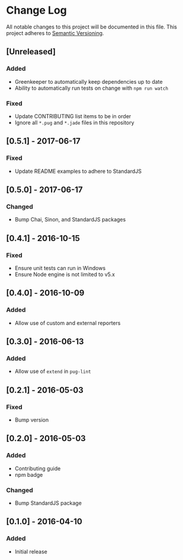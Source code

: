 # Change Log
All notable changes to this project will be documented in this file.
This project adheres to [Semantic Versioning](http://semver.org/).

## [Unreleased]
### Added
- Greenkeeper to automatically keep dependencies up to date
- Ability to automatically run tests on change with `npm run watch`

### Fixed
- Update CONTRIBUTING list items to be in order
- Ignore all `*.pug` and `*.jade` files in this repository

## [0.5.1] - 2017-06-17
### Fixed
- Update README examples to adhere to StandardJS

## [0.5.0] - 2017-06-17
### Changed
- Bump Chai, Sinon, and StandardJS packages

## [0.4.1] - 2016-10-15
### Fixed
- Ensure unit tests can run in Windows
- Ensure Node engine is not limited to v5.x

## [0.4.0] - 2016-10-09
### Added
- Allow use of custom and external reporters

## [0.3.0] - 2016-06-13
### Added
- Allow use of `extend` in `pug-lint`

## [0.2.1] - 2016-05-03
### Fixed
- Bump version

## [0.2.0] - 2016-05-03
### Added
- Contributing guide
- npm badge

### Changed
- Bump StandardJS package

## [0.1.0] - 2016-04-10
### Added
- Initial release
